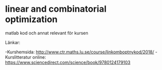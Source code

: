 # linear and combinatorial optimization
matlab kod och annat relevant för kursen


Länkar:

-Kurshemsida: http://www.ctr.maths.lu.se/course/linkomboptnykod/2018/
-Kurslitteratur online: https://www.sciencedirect.com/science/book/9780124179103


